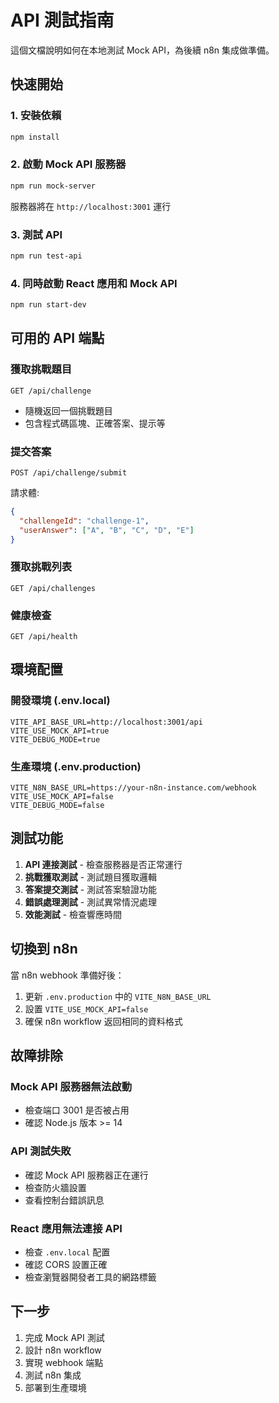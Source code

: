 # API 測試指南

這個文檔說明如何在本地測試 Mock API，為後續 n8n 集成做準備。

## 快速開始

### 1. 安裝依賴
```bash
npm install
```

### 2. 啟動 Mock API 服務器
```bash
npm run mock-server
```
服務器將在 `http://localhost:3001` 運行

### 3. 測試 API
```bash
npm run test-api
```

### 4. 同時啟動 React 應用和 Mock API
```bash
npm run start-dev
```

## 可用的 API 端點

### 獲取挑戰題目
```
GET /api/challenge
```
- 隨機返回一個挑戰題目
- 包含程式碼區塊、正確答案、提示等

### 提交答案
```
POST /api/challenge/submit
```
請求體:
```json
{
  "challengeId": "challenge-1",
  "userAnswer": ["A", "B", "C", "D", "E"]
}
```

### 獲取挑戰列表
```
GET /api/challenges
```

### 健康檢查
```
GET /api/health
```

## 環境配置

### 開發環境 (.env.local)
```
VITE_API_BASE_URL=http://localhost:3001/api
VITE_USE_MOCK_API=true
VITE_DEBUG_MODE=true
```

### 生產環境 (.env.production)
```
VITE_N8N_BASE_URL=https://your-n8n-instance.com/webhook
VITE_USE_MOCK_API=false
VITE_DEBUG_MODE=false
```

## 測試功能

1. **API 連接測試** - 檢查服務器是否正常運行
2. **挑戰獲取測試** - 測試題目獲取邏輯
3. **答案提交測試** - 測試答案驗證功能
4. **錯誤處理測試** - 測試異常情況處理
5. **效能測試** - 檢查響應時間

## 切換到 n8n

當 n8n webhook 準備好後：

1. 更新 `.env.production` 中的 `VITE_N8N_BASE_URL`
2. 設置 `VITE_USE_MOCK_API=false`
3. 確保 n8n workflow 返回相同的資料格式

## 故障排除

### Mock API 服務器無法啟動
- 檢查端口 3001 是否被占用
- 確認 Node.js 版本 >= 14

### API 測試失敗
- 確認 Mock API 服務器正在運行
- 檢查防火牆設置
- 查看控制台錯誤訊息

### React 應用無法連接 API
- 檢查 `.env.local` 配置
- 確認 CORS 設置正確
- 檢查瀏覽器開發者工具的網路標籤

## 下一步

1. 完成 Mock API 測試
2. 設計 n8n workflow
3. 實現 webhook 端點
4. 測試 n8n 集成
5. 部署到生產環境